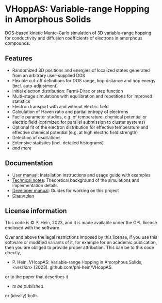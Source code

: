 # VHoppAS: Variable-range Hopping in Amorphous Solids
DOS-based kinetic Monte-Carlo simulation of 3D variable-range hopping for conductivity and diffusion coefficients of electrons in amorphous compounds.

## Features
- Randomized 3D positions and energies of localized states generated from an arbitrary user-supplied DOS
- Flexible cut-off definitions for DOS range, hop distance and hop energy (incl. auto-adjustment)
- Initial electron distribution: Fermi-Dirac or step function
- Multi-stage simulations with equilibration and repetitions for improved statistics
- Electron transport with and without electric field
- Calculation of Haven ratio and partial entropy of electrons
- Facile parameter studies, e.g. of temperature, chemical potential or electric field (optimized for parallel submission to cluster systems)
- Optional fit of the electron distribution for effective temperature and effective chemical potential (e.g. at high electric field strength)
- Detection of oscillations
- Extensive statistics (incl. detailed histograms)
- _and more_

## Documentation
- [User manual](USER_MANUAL.md): Installation instructions and usage guide with examples
- [Technical notes](TECHNICAL_NOTES.md): Theoretical background of the simulations and implementation details
- [Developer manual](DEV_MANUAL.md): Guides for working on this project
- [Changelog](CHANGELOG.md)

## License information
This code is &copy; P. Hein, 2023, and it is made available under the GPL license enclosed with the software.

Over and above the legal restrictions imposed by this license, if you use this software or modified variants of it, for example for an academic publication, then you are obliged to provide proper attribution. This can be to this code directly,

- P. Hein. VHoppAS: Variable-range Hopping in Amorphous Solids, _\<version\>_ (2023). github.com/phi-hein/VHoppAS.

or to the paper that describes it

- _to be published_.

or (ideally) both.
